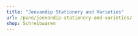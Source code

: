 ```yaml
---
title: "Jeevandip Stationery and Varieties"
url: /pune/jeevandip-stationery-and-varieties/
shop: Schreibwaren
---
```

